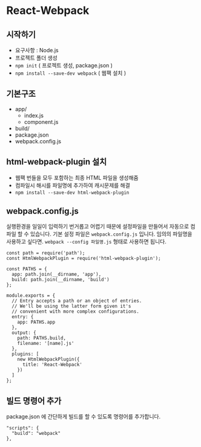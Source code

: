 # React-Webpack

## 시작하기

 - 요구사항 : Node.js
 - 프로젝트 폴더 생성
 - `npm init` ( 프로젝트 생성, package.json )
 - `npm install --save-dev webpack` ( 웹팩 설치 )


## 기본구조
- app/ 
	- index.js
	- component.js
- build/ 
- package.json 
- webpack.config.js


## html-webpack-plugin 설치

- 웹팩 번들을 모두 포함하는 최종 HTML 파일을 생성해줌
- 컴파일시 해시를 파일명에 추가하여 캐시문제를 해결
- `npm install --save-dev html-webpack-plugin` 
 

## webpack.config.js 
실행환경을 일일이 입력하기 번거롭고 어렵기 때문에 설정파일을 만들어서 자동으로 컴파일 할 수 있습니다.
기본 설정 파일은 `webpack.config.js` 입니다. 임의의 파일명을 사용하고 싶다면. `webpack --config 파일명.js` 형태로 사용하면 됩니다.

    const path = require('path');
    const HtmlWebpackPlugin = require('html-webpack-plugin');
    
    const PATHS = {
      app: path.join(__dirname, 'app'),
      build: path.join(__dirname, 'build')
    };
    
    module.exports = {
      // Entry accepts a path or an object of entries.
      // We'll be using the latter form given it's
      // convenient with more complex configurations.
      entry: {
        app: PATHS.app
      },
      output: {
        path: PATHS.build,
        filename: '[name].js'
      },
      plugins: [
        new HtmlWebpackPlugin({
          title: 'React-Webpack'
        })
      ]
    };

## 빌드 명령어 추가
package.json 에 간단하게 빌드를 할 수 있도록 명령어를 추가합니다.

    "scripts": {
      "build": "webpack"
    },